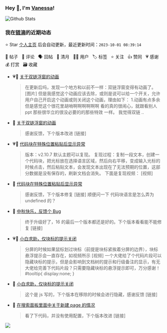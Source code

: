 ### Hey 👋, I'm [Vanessa](http://vanessa.b3log.org/)!

![Github Stats](https://github-readme-stats.vercel.app/api?username=Vanessa219&show_icons=true)

<!--events start -->

### 我在[链滴](https://ld246.com)的近期动态

⭐️ Star [个人主页](https://github.com/Vanessa219/Vanessa219) 后会自动更新，最近更新时间：`2023-10-01 08:39:14`

📝 帖子 &nbsp; 💬 评论 &nbsp; 🗣 回帖 &nbsp; 🌙 清月 &nbsp; 👨‍💻 用户 &nbsp; 🏷️ 标签 &nbsp; ⭐️ 关注 &nbsp; 👍 赞同 &nbsp; 💗 感谢 &nbsp; 💰 打赏 &nbsp; 🗃 收藏

* 💗📝 [关于双链浮窗的动画](https://ld246.com/article/1695361968294)

  > 在更新后吗，发现一个地方和以前不一样：双链浮窗变得有动画了。 [图片] 但是我感觉这个动画应该去除，或则是说可以给一个开关，允许用户自己开启这个动画或则关闭这个动画，理由如下： 1.动画有点多余 但是感觉这个很花里胡哨啊啊啊啊啊啊 看的真的很闹心，就跟看别人 ppt 那些很华立的很没必要的的那些特效 一样。 我觉得双链 ..
* 💬 [关于双链浮窗的动画](https://ld246.com/article/1695361968294/comment/1696078111522#comments)

  > 感谢反馈，下个版本改进 [链接]
* 💗📝 [代码块在特殊位置粘贴后显示异常](https://ld246.com/article/1696056074322)

  > 版本：v2.10.7 默认主题可以复现。 复现过程：复制一段文本，创建一个代码块，把光标放在选择语言区域，然后向右平移，变成输入光标的时候点击，然后粘贴文本，会发现文本出现在了无法预期的位置，这部分数据是没有保存的，刷新文档会消失。 下面是复现视频： [视频]
* 💬 [代码块在特殊位置粘贴后显示异常](https://ld246.com/article/1696056074322/comment/1696075306909#comments)

  > 感谢反馈，下个版本修复 [链接] 顺便问一下 代码块语言是怎么弄为 undefined 的？
* 💬 [中秋快乐，反馈个 Bug](https://ld246.com/article/1695957826032/comment/1696051900678#comments)

  > 终于升级好了，16 的最后一个版本都还是好的。下个版本看看能不能修复 [链接]
* 💗📝 [小白求助，仅块标的提示关闭](https://ld246.com/article/1695994594526)

  > 分屏的时候如果鼠标划过块标（前提是块标紧挨着分屏的边界），块标悬浮提示会一直存在，如视频所示 [视频] 一个大佬给了个代码片段可以隐藏块标的提示，但是会影响到文档树的提示和行级备注的显示，有无大佬给完善下代码片段？只需要隐藏块标的悬浮提示即可，万分感谢！ #tooltip{ display:none; }
* 💬 [小白求助，仅块标的提示关闭](https://ld246.com/article/1695994594526/comment/1696044078081#comments)

  > 这个是 js 写的，下个版本在移除的时候会进行隐藏，感谢反馈 [链接]
* 💬 [在搜索面板里面中关于新建 page 的情况](https://ld246.com/article/1695965429553/comment/1695995165128#comments)

  > 看了下代码，并没有使用配置，下个版本改进 [链接]


<!--events end -->

<a title="Hits" target="_blank" href="https://github.com/Vanessa219/Vanessa219"><img src="https://hits.b3log.org/Vanessa219/Vanessa219.svg"></a>
